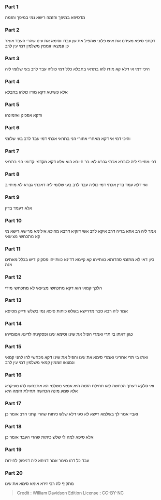
### Part 1
מדסיפא במיפך והזמה רישא נמי במיפך והזמה 

### Part 2
דקתני סיפא מעידנו את איש פלוני שהפיל את שן עבדו וסימא את עינו שהרי העבד אומר כן ונמצאו זוממין משלמין דמי עין לרב

### Part 3
היכי דמי אי דלא קא מודו להו בתראי בחבלא כלל דמי כוליה עבד לרב בעי שלומי ליה

### Part 4
אלא פשיטא דקא מודו כולהו בחבלא 

### Part 5
ודקא אפכינן ואזמינהו

### Part 6
והיכי דמי אי דקא מאחרי אחורי הני בתראי אכתי דמי עבד לרב בעי שלומי

### Part 7
דכי מחייבי ליה לגברא אכתי גברא לאו בר חיובא הוא אלא דקא מקדמי קדומי הני בתראי

### Part 8
ואי דלא עמד בדין אכתי דמי כוליה עבד לרב בעי שלומי ליה דאכתי גברא לא מיחייב

### Part 9
אלא דעמד בדין

### Part 10
אמר ליה רב אחא בריה דרב איקא לרב אשי דוקיא דרבא מהיכא אילימא מרישא רישא מי קא מתכחשי מציעאי

### Part 11
כיון דאי לא מתזמי סהדותא כוותייהו קא קיימא דדינא כוותייהו פסקינן דיש בכלל מאתים מנה

### Part 12
הלכך קמאי הוא דקא מתכחשי מציעאי לא מתכחשי מידי

### Part 13
אמר ליה רבא סבר מדרישא בשלש כיתות סיפא נמי בשלש ודייק מסיפא

### Part 14
כגון דאתו בי תרי ואמרי הפיל את שינו וסימא עינו ופסקיניה לדינא אפומייהו

### Part 15
ואתו בי תרי אחריני ואמרי סימא את עינו והפיל את שינו דקא מכחשי להו להני קמאי ונמצאו זוממין קמאי משלמין דמי עין לרב

### Part 16
ואי סלקא דעתך הכחשה לאו תחילת הזמה היא אמאי משלמי הא אתכחשו להו מעיקרא אלא שמע מינה הכחשה תחילת הזמה היא

### Part 17
ואביי אמר לך בשלמא רישא לא סגי דלא שלש כיתות שהרי קתני הרב אומר כן

### Part 18
אלא סיפא למה לי שלש כיתות שהרי העבד אומר כן 

### Part 19
עבד כל דהו מימר אמר דניחא ליה דניפוק לחירות

### Part 20
מתקיף לה רבי זירא אימא סימא את עינו

>Credit : William Davidson Edition
>License : CC-BY-NC